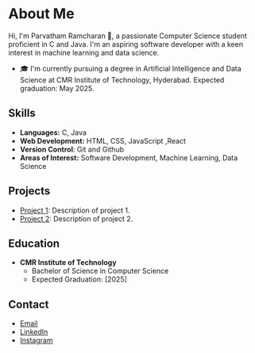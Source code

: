 # About Me

Hi, I'm Parvatham Ramcharan 👋, a passionate Computer Science student proficient in C and Java. I'm an aspiring software developer with a keen interest in machine learning and data science.
- 🎓 I'm currently pursuing a degree in Artificial Intelligence and Data Science at CMR Institute of Technology, Hyderabad. Expected graduation: May 2025.

## Skills
- **Languages:** C, Java
- **Web Development:** HTML, CSS, JavaScript ,React
- **Version Control**: Git and Github
- **Areas of Interest:** Software Development, Machine Learning, Data Science 

## Projects
- [Project 1](link-to-project): Description of project 1.
- [Project 2](link-to-project): Description of project 2.

## Education
- **CMR Institute of Technology**
  - Bachelor of Science in Computer Science
  - Expected Graduation: [2025]

## Contact
- [Email](parvathamramcharan7@gmail.com)
- [LinkedIn](https://www.linkedin.com/in/ramcharanp/)
- [Instagram](https://www.instagram.com/_ram_charan_07/)
